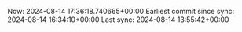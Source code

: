 Now: 2024-08-14 17:36:18.740665+00:00 Earliest commit since sync: 2024-08-14 16:34:10+00:00 Last sync: 2024-08-14 13:55:42+00:00
